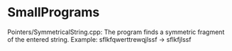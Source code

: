 # SmallPrograms
Pointers/SymmetricalString.cpp: The program finds a symmetric fragment of the entered string. Example: sflkfqwerttrewqjlssf -> sflkfjlssf
